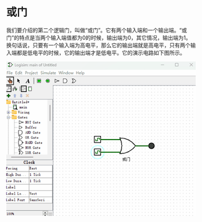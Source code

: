 # 或门

我们要介绍的第二个逻辑门，叫做“或门”。它有两个输入端和一个输出端。“或门”的特点是当两个输入端值都为0的时候，输出端为0，其它情况，输出端为1。换句话说，只要有一个输入端为高电平，那么它的输出端就是高电平，只有两个输入端都是低电平的时候，它的输出端才是低电平。它的演示电路如下图所示。

![](pic/2-2.gif)
